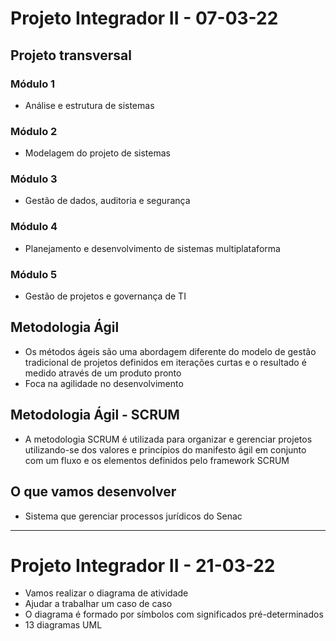 # Projeto Integrador II - 07-03-22

## Projeto transversal

### Módulo 1

-   Análise e estrutura de sistemas

### Módulo 2

-   Modelagem do projeto de sistemas

### Módulo 3

-   Gestão de dados, auditoria e segurança

### Módulo 4

-   Planejamento e desenvolvimento de sistemas multiplataforma

### Módulo 5

-   Gestão de projetos e governança de TI

## Metodologia Ágil

-   Os métodos ágeis são uma abordagem diferente do modelo de gestão tradicional de projetos definidos em iterações curtas e o resultado é medido através de um produto pronto
-   Foca na agilidade no desenvolvimento

## Metodologia Ágil - SCRUM

-   A metodologia SCRUM é utilizada para organizar e gerenciar projetos utilizando-se dos valores e princípios do manifesto ágil em conjunto com um fluxo e os elementos definidos pelo framework SCRUM

## O que vamos desenvolver

-   Sistema que gerenciar processos jurídicos do Senac

---

# Projeto Integrador II - 21-03-22

- Vamos realizar o diagrama de atividade
- Ajudar a trabalhar um caso de caso
- O diagrama é formado por símbolos com significados pré-determinados
- 13 diagramas UML
